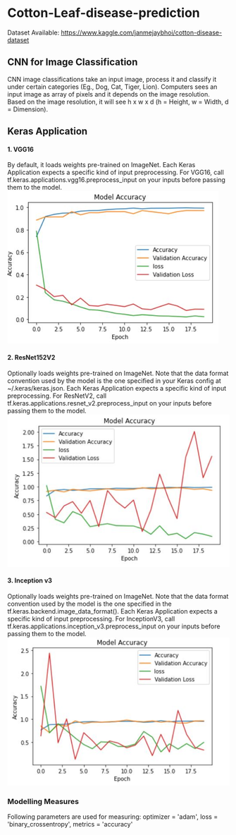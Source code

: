 # Cotton-Leaf-disease-prediction

Dataset Available: https://www.kaggle.com/janmejaybhoi/cotton-disease-dataset

## CNN for Image Classification
CNN image classifications take an input image, process it and classify it under certain categories (Eg., Dog, Cat, Tiger, Lion). Computers sees an input image as array of pixels and it depends on the image resolution. Based on the image resolution, it will see h x w x d (h = Height, w = Width, d = Dimension).

## Keras Application
#### 1. VGG16 
By default, it loads weights pre-trained on ImageNet. Each Keras Application expects a specific kind of input preprocessing. For VGG16, call tf.keras.applications.vgg16.preprocess_input on your inputs before passing them to the model.
![](screenshots/VGG16.JPG)

#### 2. ResNet152V2 
Optionally loads weights pre-trained on ImageNet. Note that the data format convention used by the model is the one specified in your Keras config at ~/.keras/keras.json.
Each Keras Application expects a specific kind of input preprocessing. For ResNetV2, call tf.keras.applications.resnet_v2.preprocess_input on your inputs before passing them to the model.
![](screenshots/resnet152v2.JPG)

#### 3. Inception v3
Optionally loads weights pre-trained on ImageNet. Note that the data format convention used by the model is the one specified in the tf.keras.backend.image_data_format().
Each Keras Application expects a specific kind of input preprocessing. For InceptionV3, call tf.keras.applications.inception_v3.preprocess_input on your inputs before passing them to the model.
![](screenshots/inceptionv3.JPG)

### Modelling Measures
Following parameters are used for measuring:
optimizer = 'adam',
loss = 'binary_crossentropy', 
metrics = 'accuracy'



